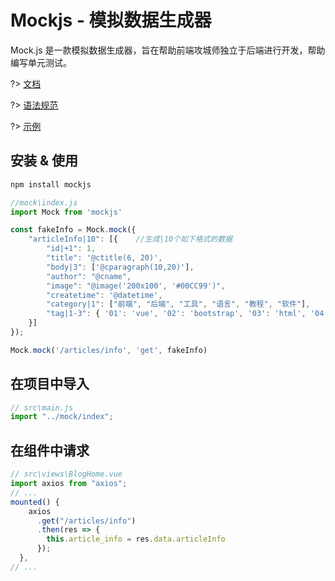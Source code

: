 # Mockjs - 模拟数据生成器

Mock.js 是一款模拟数据生成器，旨在帮助前端攻城师独立于后端进行开发，帮助编写单元测试。

?> [文档](<http://mockjs.com/>)

?> [语法规范](<http://mockjs.com/0.1/#%E8%AF%AD%E6%B3%95%E8%A7%84%E8%8C%83>)

?> [示例](<http://mockjs.com/examples.html#Object>)

## 安装 & 使用

``` bash
npm install mockjs
```

``` js
//mock\index.js
import Mock from 'mockjs'

const fakeInfo = Mock.mock({
    "articleInfo|10": [{    //生成|10个如下格式的数据
        "id|+1": 1, 
        "title": '@ctitle(6, 20)',
        "body|3": ['@cparagraph(10,20)'],
        "author": "@cname",   
        "image": "@image('200x100', '#00CC99')",
        "createtime": '@datetime',
        "category|1": ["前端", "后端", "工具", "语言", "教程", "软件"],
        "tag|1-3": { '01': 'vue', '02': 'bootstrap', '03': 'html', '04': 'css', '05': 'javascript', '06': 'mockjs', '07': 'vuex', '08': 'router', '09': 'axios' }
    }]
});

Mock.mock('/articles/info', 'get', fakeInfo)
```

## 在项目中导入

``` js
// src\main.js
import "../mock/index";
```

## 在组件中请求

``` js
// src\views\BlogHome.vue
import axios from "axios";
// ...
mounted() {
    axios
      .get("/articles/info")
      .then(res => {
        this.article_info = res.data.articleInfo
      });
  },
// ...
```
